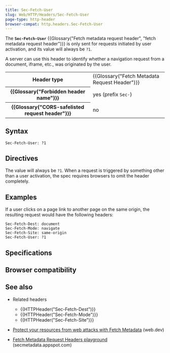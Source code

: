 ```yaml
---
title: Sec-Fetch-User
slug: Web/HTTP/Headers/Sec-Fetch-User
page-type: http-header
browser-compat: http.headers.Sec-Fetch-User
---
```




The **`Sec-Fetch-User`** {{Glossary("Fetch metadata request header", "fetch metadata request header")}} is only sent for requests initiated by user activation, and its value will always be `?1`.

A server can use this header to identify whether a navigation request from a document, iframe, etc., was originated by the user.

<table class="properties">
  <tbody>
    <tr>
      <th scope="row">Header type</th>
      <td>{{Glossary("Fetch Metadata Request Header")}}</td>
    </tr>
    <tr>
      <th scope="row">{{Glossary("Forbidden header name")}}</th>
      <td>yes (prefix <code>Sec-</code>)</td>
    </tr>
    <tr>
      <th scope="row">
        {{Glossary("CORS-safelisted request header")}}
      </th>
      <td>no</td>
    </tr>
  </tbody>
</table>

## Syntax

```http
Sec-Fetch-User: ?1
```

## Directives

The value will always be `?1`. When a request is triggered by something other than a user activation, the spec requires browsers to omit the header completely.

## Examples

If a user clicks on a page link to another page on the same origin, the resulting request would have the following headers:

```http
Sec-Fetch-Dest: document
Sec-Fetch-Mode: navigate
Sec-Fetch-Site: same-origin
Sec-Fetch-User: ?1
```

## Specifications



## Browser compatibility



## See also

- Related headers

  - {{HTTPHeader("Sec-Fetch-Dest")}}
  - {{HTTPHeader("Sec-Fetch-Mode")}}
  - {{HTTPHeader("Sec-Fetch-Site")}}

- [Protect your resources from web attacks with Fetch Metadata](https://web.dev/articles/fetch-metadata) (web.dev)
- [Fetch Metadata Request Headers playground](https://secmetadata.appspot.com/) (secmetadata.appspot.com)
